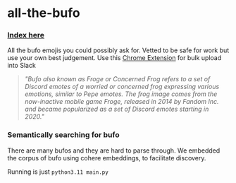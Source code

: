 # all-the-bufo

### [Index here](index.md)

All the bufo emojis you could possibly ask for. Vetted to be safe for work but use your own best judgement. Use this [Chrome Extension](https://chrome.google.com/webstore/detail/neutral-face-emoji-tools/anchoacphlfbdomdlomnbbfhcmcdmjej) for bulk upload into Slack

> _"Bufo also known as Froge or Concerned Frog refers to a set of Discord emotes of a worried or concerned frog expressing various emotions, similar to Pepe emotes. The frog image comes from the now-inactive mobile game Froge, released in 2014 by Fandom Inc. and became popularized as a set of Discord emotes starting in 2020."_

### Semantically searching for bufo

There are many bufos and they are hard to parse through. We embedded the corpus of bufo using cohere embeddings, to facilitate discovery.

Running is just `python3.11 main.py`
